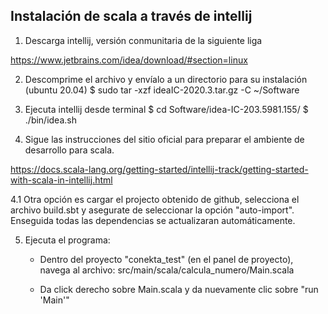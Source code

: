 ## Instalación de scala a través de intellij

1) Descarga intellij, versión conmunitaria de la siguiente liga

https://www.jetbrains.com/idea/download/#section=linux

2) Descomprime el archivo y envíalo a un directorio para su instalación (ubuntu 20.04)
$ sudo tar -xzf ideaIC-2020.3.tar.gz -C ~/Software

3) Ejecuta intellij desde terminal 
    $ cd Software/idea-IC-203.5981.155/ 
    $ ./bin/idea.sh
   
4) Sigue las instrucciones del sitio oficial para preparar el ambiente 
   de desarrollo para scala.

https://docs.scala-lang.org/getting-started/intellij-track/getting-started-with-scala-in-intellij.html

4.1  Otra opción es cargar el projecto obtenido de github, selecciona 
    el archivo build.sbt y asegurate de seleccionar la opción "auto-import".
    Enseguida todas las dependencias se actualizaran automáticamente.
	
5) Ejecuta el programa:
    - Dentro del proyecto "conekta_test" (en el panel de proyecto), navega al archivo:
      src/main/scala/calcula_numero/Main.scala

    - Da click derecho sobre Main.scala y da nuevamente clic sobre "run 'Main'"